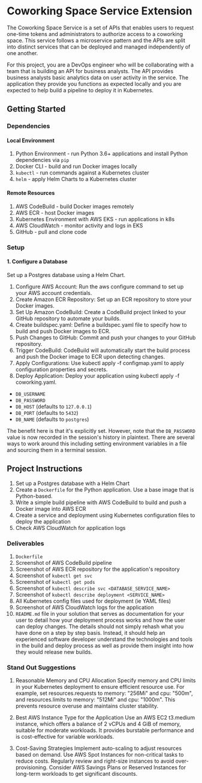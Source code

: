 # Coworking Space Service Extension
The Coworking Space Service is a set of APIs that enables users to request one-time tokens and administrators to authorize access to a coworking space. This service follows a microservice pattern and the APIs are split into distinct services that can be deployed and managed independently of one another.

For this project, you are a DevOps engineer who will be collaborating with a team that is building an API for business analysts. The API provides business analysts basic analytics data on user activity in the service. The application they provide you functions as expected locally and you are expected to help build a pipeline to deploy it in Kubernetes.

## Getting Started

### Dependencies
#### Local Environment
1. Python Environment - run Python 3.6+ applications and install Python dependencies via `pip`
2. Docker CLI - build and run Docker images locally
3. `kubectl` - run commands against a Kubernetes cluster
4. `helm` - apply Helm Charts to a Kubernetes cluster

#### Remote Resources
1. AWS CodeBuild - build Docker images remotely
2. AWS ECR - host Docker images
3. Kubernetes Environment with AWS EKS - run applications in k8s
4. AWS CloudWatch - monitor activity and logs in EKS
5. GitHub - pull and clone code

### Setup
#### 1. Configure a Database
Set up a Postgres database using a Helm Chart.

1. Configure AWS Account: Run the aws configure command to set up your AWS account credentials.
2. Create Amazon ECR Repository: Set up an ECR repository to store your Docker images.
3. Set Up Amazon CodeBuild: Create a CodeBuild project linked to your GitHub repository to automate your builds.
4. Create buildspec.yaml: Define a buildspec.yaml file to specify how to build and push Docker images to ECR.
5. Push Changes to GitHub: Commit and push your changes to your GitHub repository.
6. Trigger CodeBuild: CodeBuild will automatically start the build process and push the Docker image to ECR upon detecting changes.
7. Apply Configurations: Use kubectl apply -f configmap.yaml to apply configuration properties and secrets.
8. Deploy Application: Deploy your application using kubectl apply -f coworking.yaml. 






* `DB_USERNAME`
* `DB_PASSWORD`
* `DB_HOST` (defaults to `127.0.0.1`)
* `DB_PORT` (defaults to `5432`)
* `DB_NAME` (defaults to `postgres`)

The benefit here is that it's explicitly set. However, note that the `DB_PASSWORD` value is now recorded in the session's history in plaintext. There are several ways to work around this including setting environment variables in a file and sourcing them in a terminal session.

## Project Instructions
1. Set up a Postgres database with a Helm Chart
2. Create a `Dockerfile` for the Python application. Use a base image that is Python-based.
3. Write a simple build pipeline with AWS CodeBuild to build and push a Docker image into AWS ECR
4. Create a service and deployment using Kubernetes configuration files to deploy the application
5. Check AWS CloudWatch for application logs

### Deliverables
1. `Dockerfile`
2. Screenshot of AWS CodeBuild pipeline
3. Screenshot of AWS ECR repository for the application's repository
4. Screenshot of `kubectl get svc`
5. Screenshot of `kubectl get pods`
6. Screenshot of `kubectl describe svc <DATABASE_SERVICE_NAME>`
7. Screenshot of `kubectl describe deployment <SERVICE_NAME>`
8. All Kubernetes config files used for deployment (ie YAML files)
9. Screenshot of AWS CloudWatch logs for the application
10. `README.md` file in your solution that serves as documentation for your user to detail how your deployment process works and how the user can deploy changes. The details should not simply rehash what you have done on a step by step basis. Instead, it should help an experienced software developer understand the technologies and tools in the build and deploy process as well as provide them insight into how they would release new builds.


### Stand Out Suggestions
1. Reasonable Memory and CPU Allocation
   Specify memory and CPU limits in your Kubernetes deployment to ensure efficient resource use. For example, set resources.requests to memory: "256Mi" and cpu: "500m", and resources.limits to memory: "512Mi" and cpu: "1000m". This prevents resource overuse and maintains cluster stability.

2. Best AWS Instance Type for the Application
   Use an AWS EC2 t3.medium instance, which offers a balance of 2 vCPUs and 4 GiB of memory, suitable for moderate workloads. It provides burstable performance and is cost-effective for variable workloads.

3. Cost-Saving Strategies
   Implement auto-scaling to adjust resources based on demand. Use AWS Spot Instances for non-critical tasks to reduce costs. Regularly review and right-size instances to avoid over-provisioning. Consider AWS Savings Plans or Reserved Instances for long-term workloads to get significant discounts.
